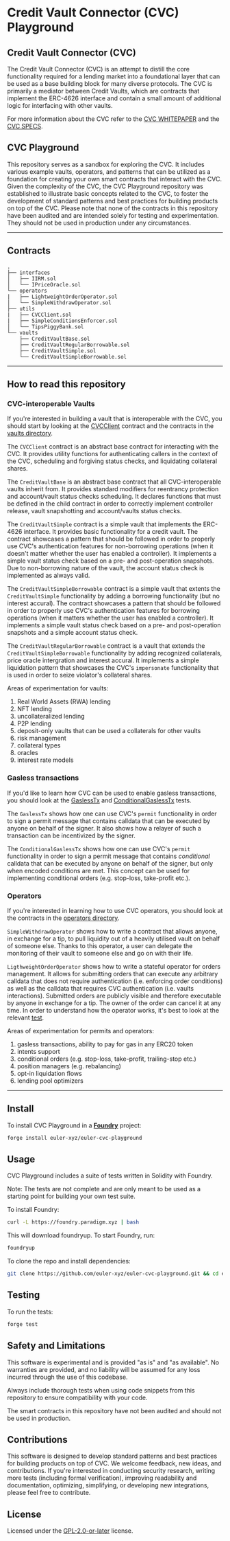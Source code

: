 # Credit Vault Connector (CVC) Playground


## Credit Vault Connector (CVC) 

The Credit Vault Connector (CVC) is an attempt to distill the core functionality required for a lending market into a foundational layer that can be used as a base building block for many diverse protocols. The CVC is primarily a mediator between Credit Vaults, which are contracts that implement the ERC-4626 interface and contain a small amount of additional logic for interfacing with other vaults.

For more information about the CVC refer to the [CVC WHITEPAPER](https://github.com/euler-xyz/euler-cvc/blob/master/docs/whitepaper.md) and the [CVC SPECS](https://github.com/euler-xyz/euler-cvc/blob/master/docs/specs.md).


## CVC Playground

This repository serves as a sandbox for exploring the CVC. It includes various example vaults, operators, and patterns that can be utilized as a foundation for creating your own smart contracts that interact with the CVC. Given the complexity of the CVC, the CVC Playground repository was established to illustrate basic concepts related to the CVC, to foster the development of standard patterns and best practices for building products on top of the CVC. Please note that none of the contracts in this repository have been audited and are intended solely for testing and experimentation. They should not be used in production under any circumstances.

---

## Contracts

```
.
├── interfaces
│   ├── IIRM.sol
│   └── IPriceOracle.sol
└── operators
|   ├── LightweightOrderOperator.sol
│   └── SimpleWithdrawOperator.sol
├── utils
|   ├── CVCClient.sol
|   ├── SimpleConditionsEnforcer.sol
│   └── TipsPiggyBank.sol
└── vaults
    ├── CreditVaultBase.sol
    ├── CreditVaultRegularBorrowable.sol
    ├── CreditVaultSimple.sol
    └── CreditVaultSimpleBorrowable.sol
```

---

## How to read this repository

### CVC-interoperable Vaults

If you're interested in building a vault that is interoperable with the CVC, you should start by looking at the [CVCClient](/src/utils/CVCClient.sol) contract and the contracts in the [vaults directory](/src/vaults).

The `CVCClient` contract is an abstract base contract for interacting with the CVC. It provides utility functions for authenticating callers in the context of the CVC, scheduling and forgiving status checks, and liquidating collateral shares.

The `CreditVaultBase` is an abstract base contract that all CVC-interoperable vaults inherit from. It provides standard modifiers for reentrancy protection and account/vault status checks scheduling. It declares functions that must be defined in the child contract in order to correctly implement controller release, vault snapshotting and account/vaults status checks.

The `CreditVaultSimple` contract is a simple vault that implements the ERC-4626 interface. It provides basic functionality for a credit vault. The contract showcases a pattern that should be followed in order to properly use CVC's authentication features for non-borrowing operations (when it doesn't matter whether the user has enabled a controller). It implements a simple vault status check based on a pre- and post-operation snapshots. Due to non-borrowing nature of the vault, the account status check is implemented as always valid.

The `CreditVaultSimpleBorrowable` contract is a simple vault that extents the `CreditVaultSimple` functionality by adding a borrowing functionality (but no interest accural). The contract showcases a pattern that should be followed in order to properly use CVC's authentication features for borrowing operations (when it matters whether the user has enabled a controller). It implements a simple vault status check based on a pre- and post-operation snapshots and a simple account status check.

The `CreditVaultRegularBorrowable` contract is a vault that extends the `CreditVaultSimpleBorrowable` functionality by adding recognized collaterals, price oracle intergration and interest accural. It implements a simple liquidation pattern that showcases the CVC's `impersonate` functionality that is used in order to seize violator's collateral shares.

Areas of experimentation for vaults:
1. Real World Assets (RWA) lending
1. NFT lending
1. uncollateralized lending
1. P2P lending
1. deposit-only vaults that can be used a collaterals for other vaults
1. risk management
1. collateral types
1. oracles
1. interest rate models

### Gasless transactions

If you'd like to learn how CVC can be used to enable gasless transactions, you should look at the [GaslessTx](/test/misc/GaslessTx.t.sol) and [ConditionalGaslessTx](/test/misc/ConditionalGaslessTx.t.sol) tests.

The `GaslessTx` shows how one can use CVC's `permit` functionality in order to sign a permit message that contains calldata that can be executed by anyone on behalf of the signer. It also shows how a relayer of such a transaction can be incentivized by the signer.

The `ConditionalGaslessTx` shows how one can use CVC's `permit` functionality in order to sign a permit message that contains *conditional* calldata that can be executed by anyone on behalf of the signer, but only when encoded conditions are met. This concept can be used for implementing conditional orders (e.g. stop-loss, take-profit etc.).

### Operators

If you're interested in learning how to use CVC operators, you should look at the contracts in the [operators directory](/src/operators).

`SimpleWithdrawOperator` shows how to write a contract that allows anyone, in exchange for a tip, to pull liquidity out of a heavily utilised vault on behalf of someone else. Thanks to this operator, a user can delegate the monitoring of their vault to someone else and go on with their life.

`LigthweightOrderOperator` shows how to write a stateful operator for orders management. It allows for submitting orders that can execute any arbitrary calldata that does not require authentication (i.e. enforcing order conditions) as well as the calldata that requires CVC authentication (i.e. vaults interactions). Submitted orders are publicly visible and therefore executable by anyone in exchange for a tip. The owner of the order can cancel it at any time. 
In order to understand how the operator works, it's best to look at the relevant [test](/test/misc/LightweightOrderOperator.t.sol).

Areas of experimentation for permits and operators:
1. gasless transactions, ability to pay for gas in any ERC20 token
1. intents support
1. conditional orders (e.g. stop-loss, take-profit, trailing-stop etc.)
1. position managers (e.g. rebalancing)
1. opt-in liquidation flows
1. lending pool optimizers

---

## Install

To install CVC Playground in a [**Foundry**](https://github.com/foundry-rs/foundry) project:

```sh
forge install euler-xyz/euler-cvc-playground
```

## Usage

CVC Playground includes a suite of tests written in Solidity with Foundry.

Note: The tests are not complete and are only meant to be used as a starting point for building your own test suite.

To install Foundry:

```sh
curl -L https://foundry.paradigm.xyz | bash
```

This will download foundryup. To start Foundry, run:

```sh
foundryup
```

To clone the repo and install dependencies:

```sh
git clone https://github.com/euler-xyz/euler-cvc-playground.git && cd euler-cvc-playground && yarn
```

## Testing

To run the tests:

```sh
forge test
```

## Safety and Limitations

This software is experimental and is provided "as is" and "as available". No warranties are provided, and no liability will be assumed for any loss incurred through the use of this codebase.

Always include thorough tests when using code snippets from this repository to ensure compatibility with your code.

The smart contracts in this repository have not been audited and should not be used in production.

## Contributions

This software is designed to develop standard patterns and best practices for building products on top of CVC. We welcome feedback, new ideas, and contributions. If you're interested in conducting security research, writing more tests (including formal verification), improving readability and documentation, optimizing, simplifying, or developing new integrations, please feel free to contribute.

## License

Licensed under the [GPL-2.0-or-later](/LICENSE) license.
